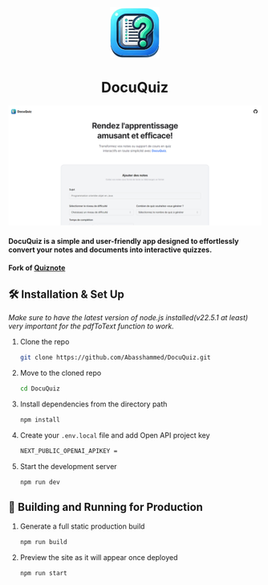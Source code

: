 <div align="center">
  <img alt="Logo" src="public/Icon.png" width="100" />
</div>
<h1 align="center">
  DocuQuiz
</h1>

![demo](public/image.png)

#### DocuQuiz is a simple and user-friendly app designed to effortlessly convert your notes and documents into interactive quizzes.

#### Fork of [Quiznote](https://github.com/Evavic44/quiznote)

## 🛠 Installation & Set Up

_Make sure to have the latest version of node.js installed(v22.5.1 at least) very important for the pdfToText function to work._

1. Clone the repo

   ```sh
   git clone https://github.com/Abasshammed/DocuQuiz.git
   ```

2. Move to the cloned repo

   ```sh
   cd DocuQuiz
   ```

3. Install dependencies from the directory path

   ```sh
   npm install
   ```

4. Create your `.env.local` file and add Open API project key

   ```sh
   NEXT_PUBLIC_OPENAI_APIKEY =
   ```

5. Start the development server

   ```sh
   npm run dev
   ```

## 🚀 Building and Running for Production

1. Generate a full static production build

   ```sh
   npm run build
   ```

1. Preview the site as it will appear once deployed

   ```sh
   npm run start
   ```
